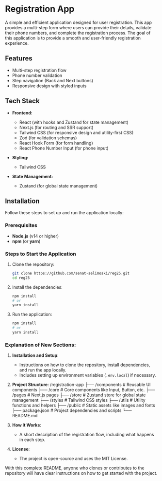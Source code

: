 # Registration App

A simple and efficient application designed for user registration. This app provides a multi-step form where users can provide their details, validate their phone numbers, and complete the registration process. The goal of this application is to provide a smooth and user-friendly registration experience.

## Features
- Multi-step registration flow
- Phone number validation
- Step navigation (Back and Next buttons)
- Responsive design with styled inputs

## Tech Stack
- **Frontend:** 
  - React (with hooks and Zustand for state management)
  - Next.js (for routing and SSR support)
  - Tailwind CSS (for responsive design and utility-first CSS)
  - Zod (for validation schemas)
  - React Hook Form (for form handling)
  - React Phone Number Input (for phone input)
  
- **Styling:** 
  - Tailwind CSS

- **State Management:** 
  - Zustand (for global state management)

## Installation

Follow these steps to set up and run the application locally:

### Prerequisites
- **Node.js** (v14 or higher)
- **npm** (or **yarn**)

### Steps to Start the Application

1. Clone the repository:

   ```bash
   git clone https://github.com/senat-selimoski/reg25.git
   cd reg25

2. Install the dependencies:

   ```bash
   npm install
   # or
   yarn install

3. Run the application:

   ```bash
   npm install
   # or
   yarn install


### Explanation of New Sections:
1. **Installation and Setup**:
   - Instructions on how to clone the repository, install dependencies, and run the app locally.
   - Includes setting up environment variables (`.env.local`) if necessary.
   
2. **Project Structure**:
   /registration-app
            ├── /components          # Reusable UI components
            ├── /core                # Core components like Input, Button, etc.
            ├── /pages               # Next.js pages
            ├── /store               # Zustand store for global state management
            ├── /styles              # Tailwind CSS styles
            ├── /utils               # Utility functions and helpers
            ├── /public              # Static assets like images and fonts
            ├── package.json         # Project dependencies and scripts
            └── README.md  

3. **How It Works**:
   - A short description of the registration flow, including what happens in each step.

5. **License**:
   - The project is open-source and uses the MIT License.

With this complete README, anyone who clones or contributes to the repository will have clear instructions on how to get started with the project.
